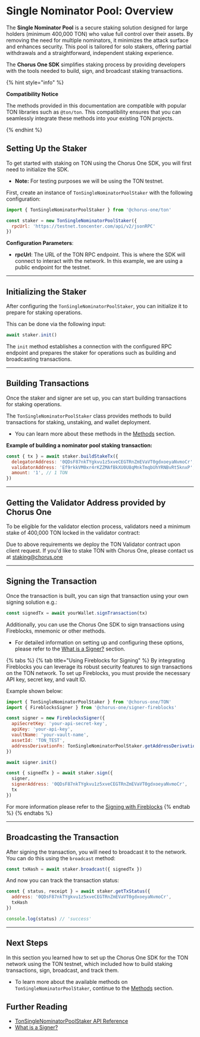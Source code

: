 # Single Nominator Pool: Overview

The **Single Nominator Pool** is a secure staking solution designed for large holders (minimum 400,000 TON) who value full control over their assets. By removing the need for multiple nominators, it minimizes the attack surface and enhances security. This pool is tailored for solo stakers, offering partial withdrawals and a straightforward, independent staking experience.

The **Chorus One SDK** simplifies staking process by providing developers with the tools needed to build, sign, and broadcast staking transactions.

{% hint style="info" %}

**Compatibility Notice**

The methods provided in this documentation are compatible with popular TON libraries such as `@ton/ton`. This compatibility ensures that you can seamlessly integrate these methods into your existing TON projects.

{% endhint %}

## Setting Up the Staker

To get started with staking on TON using the Chorus One SDK, you will first need to initialize the SDK.

- **Note:** For testing purposes we will be using the TON testnet.

First, create an instance of `TonSingleNominatorPoolStaker` with the following configuration:

```javascript
import { TonSingleNominatorPoolStaker } from '@chorus-one/ton'

const staker = new TonSingleNominatorPoolStaker({
  rpcUrl: 'https://testnet.toncenter.com/api/v2/jsonRPC'
})
```

**Configuration Parameters**:

- **rpcUrl**: The URL of the TON RPC endpoint. This is where the SDK will connect to interact with the network. In this example, we are using a public endpoint for the testnet.

---

## Initializing the Staker

After configuring the `TonSingleNominatorPoolStaker`, you can initialize it to prepare for staking operations.

This can be done via the following input:

```javascript
await staker.init()
```

The `init` method establishes a connection with the configured RPC endpoint and prepares the staker for operations such as building and broadcasting transactions.

---

## Building Transactions

Once the staker and signer are set up, you can start building transactions for staking operations.

The `TonSingleNominatorPoolStaker`  class provides methods to build transactions for staking, unstaking, and wallet deployment.

- You can learn more about these methods in the [Methods](methods.md) section.

**Example of building a nominator pool staking transaction:**

```javascript
const { tx } = await staker.buildStakeTx({
  delegatorAddress: '0QDsF87nkTYgkvu1z5xveCEGTRnZmEVaVT0gdxoeyaNvmoCr',
  validatorAddress: 'Ef9rkkVM0xr4rKZZMAfBkXU0U8qMnkTmqbUhYRNBvRt5knxP',
  amount: '1', // 1 TON
})
```
---

## Getting the Validator Address provided by Chorus One

To be eligible for the validator election process, validators need a minimum stake of 400,000 TON locked in the validator contract:

Due to above requirements we deploy the TON Validator contract upon client request. If you'd like to stake TON with Chorus One, please contact us at [staking@chorus.one](mailto:staking@chorus.one)

---

## Signing the Transaction

Once the transaction is built, you can sign that transaction using your own signing solution e.g.:

```js
const signedTx = await yourWallet.signTransaction(tx)
```

Additionally, you can use the Chorus One SDK to sign transactions using Fireblocks, mnemonic or other methods.

- For detailed information on setting up and configuring these options, please refer to the [What is a Signer?](../../signers-explained/what-is-a-signer.md) section.

{% tabs %}
{% tab title="Using Fireblocks for Signing" %}
By integrating Fireblocks you can leverage its robust security features to sign transactions on the TON network. To set up Fireblocks, you must provide the necessary API key, secret key, and vault ID.

Example shown below:

```javascript
import { TonSingleNominatorPoolStaker } from '@chorus-one/TON'
import { FireblocksSigner } from '@chorus-one/signer-fireblocks'

const signer = new FireblocksSigner({
  apiSecretKey: 'your-api-secret-key',
  apiKey: 'your-api-key',
  vaultName: 'your-vault-name',
  assetId: 'TON_TEST',
  addressDerivationFn: TonSingleNominatorPoolStaker.getAddressDerivationFn()
})

await signer.init()

const { signedTx } = await staker.sign({
  signer,
  signerAddress: '0QDsF87nkTYgkvu1z5xveCEGTRnZmEVaVT0gdxoeyaNvmoCr',
  tx
})
```

For more information please refer to the [Signing with Fireblocks](../../signers-explained/fireblocks.md)
{% endtab %}
{% endtabs %}

---

## Broadcasting the Transaction

After signing the transaction, you will need to broadcast it to the network. You can do this using the `broadcast` method:

```javascript
const txHash = await staker.broadcast({ signedTx })
```

And now you can track the transaction status:

```javascript
const { status, receipt } = await staker.getTxStatus({
  address: '0QDsF87nkTYgkvu1z5xveCEGTRnZmEVaVT0gdxoeyaNvmoCr',
  txHash
})

console.log(status) // 'success'
```

---

## Next Steps

In this section you learned how to set up the Chorus One SDK for the TON network using the TON testnet, which included how to build staking transactions, sign, broadcast, and track them.

- To learn more about the available methods on `TonSingleNominatorPoolStaker`, continue to the [Methods](methods.md) section.

## Further Reading

- [TonSingleNominatorPoolStaker API Reference](../../../docs/classes/ton_src.TonSingleNominatorPoolStaker.md)
- [What is a Signer?](../../../signers-explained/what-is-a-signer.md)
